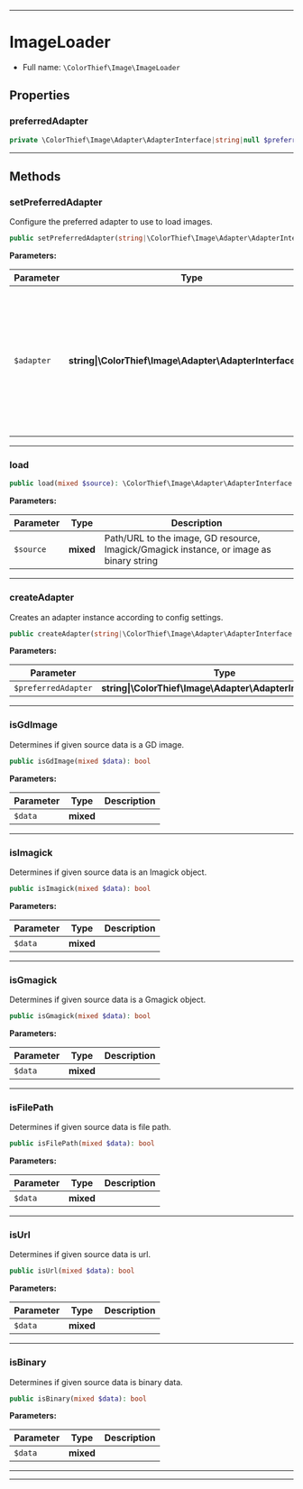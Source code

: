 ***

# ImageLoader





* Full name: `\ColorThief\Image\ImageLoader`



## Properties


### preferredAdapter



```php
private \ColorThief\Image\Adapter\AdapterInterface|string|null $preferredAdapter
```






***

## Methods


### setPreferredAdapter

Configure the preferred adapter to use to load images.

```php
public setPreferredAdapter(string|\ColorThief\Image\Adapter\AdapterInterface|null $adapter): self
```








**Parameters:**

| Parameter | Type | Description |
|-----------|------|-------------|
| `$adapter` | **string&#124;\ColorThief\Image\Adapter\AdapterInterface&#124;null** | Name of the preferred adapter or adapter instance.<br />If null, the adapter is automatically chosen according to the<br />available extensions. |




***

### load



```php
public load(mixed $source): \ColorThief\Image\Adapter\AdapterInterface
```








**Parameters:**

| Parameter | Type | Description |
|-----------|------|-------------|
| `$source` | **mixed** | Path/URL to the image, GD resource, Imagick/Gmagick instance, or image as binary string |




***

### createAdapter

Creates an adapter instance according to config settings.

```php
public createAdapter(string|\ColorThief\Image\Adapter\AdapterInterface|null $preferredAdapter = null): \ColorThief\Image\Adapter\AdapterInterface
```








**Parameters:**

| Parameter | Type | Description |
|-----------|------|-------------|
| `$preferredAdapter` | **string&#124;\ColorThief\Image\Adapter\AdapterInterface&#124;null** |  |




***

### isGdImage

Determines if given source data is a GD image.

```php
public isGdImage(mixed $data): bool
```








**Parameters:**

| Parameter | Type | Description |
|-----------|------|-------------|
| `$data` | **mixed** |  |




***

### isImagick

Determines if given source data is an Imagick object.

```php
public isImagick(mixed $data): bool
```








**Parameters:**

| Parameter | Type | Description |
|-----------|------|-------------|
| `$data` | **mixed** |  |




***

### isGmagick

Determines if given source data is a Gmagick object.

```php
public isGmagick(mixed $data): bool
```








**Parameters:**

| Parameter | Type | Description |
|-----------|------|-------------|
| `$data` | **mixed** |  |




***

### isFilePath

Determines if given source data is file path.

```php
public isFilePath(mixed $data): bool
```








**Parameters:**

| Parameter | Type | Description |
|-----------|------|-------------|
| `$data` | **mixed** |  |




***

### isUrl

Determines if given source data is url.

```php
public isUrl(mixed $data): bool
```








**Parameters:**

| Parameter | Type | Description |
|-----------|------|-------------|
| `$data` | **mixed** |  |




***

### isBinary

Determines if given source data is binary data.

```php
public isBinary(mixed $data): bool
```








**Parameters:**

| Parameter | Type | Description |
|-----------|------|-------------|
| `$data` | **mixed** |  |




***


***


